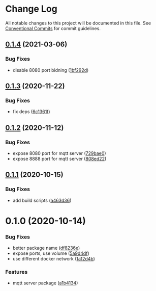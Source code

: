 # Change Log

All notable changes to this project will be documented in this file.
See [Conventional Commits](https://conventionalcommits.org) for commit guidelines.

## [0.1.4](https://github.com/mariusz-kabala/homeAutomation/compare/@home/mqtt-server@0.1.3...@home/mqtt-server@0.1.4) (2021-03-06)


### Bug Fixes

* disable 8080 port bidning ([1bf292d](https://github.com/mariusz-kabala/homeAutomation/commit/1bf292d54315f56b5e354a20d759b71787ed2bc2))





## [0.1.3](https://github.com/mariusz-kabala/homeAutomation/compare/@home/mqtt-server@0.1.2...@home/mqtt-server@0.1.3) (2020-11-22)


### Bug Fixes

* fix deps ([6c1361f](https://github.com/mariusz-kabala/homeAutomation/commit/6c1361ff7b01bb85ab4521cb4a83e34429d6fbd6))





## [0.1.2](https://github.com/mariusz-kabala/homeAutomation/compare/@home/mqtt-server@0.1.1...@home/mqtt-server@0.1.2) (2020-11-12)


### Bug Fixes

* expose 8080 port for mqtt server ([729bae0](https://github.com/mariusz-kabala/homeAutomation/commit/729bae0df90784776776fedbb9d23e808b4eefd6))
* expose 8888 port for mqtt server ([808ed22](https://github.com/mariusz-kabala/homeAutomation/commit/808ed228741990261bb03646dc3abb5b3e8f5c0e))





## [0.1.1](https://github.com/mariusz-kabala/homeAutomation/compare/@home/mqtt-server@0.1.0...@home/mqtt-server@0.1.1) (2020-10-15)


### Bug Fixes

* add build scripts ([a463d36](https://github.com/mariusz-kabala/homeAutomation/commit/a463d36fdffb472db82442ba536a69b27164660c))





# 0.1.0 (2020-10-14)


### Bug Fixes

* better package name ([df8236e](https://github.com/mariusz-kabala/homeAutomation/commit/df8236ef53ebcb3c4f1aa1b6b41d6e51f3ea812d))
* expose ports, use volume ([5a9d4df](https://github.com/mariusz-kabala/homeAutomation/commit/5a9d4dfd75bc3dc6ee1e23b8700532455269934d))
* use different docker network ([1a12d4b](https://github.com/mariusz-kabala/homeAutomation/commit/1a12d4b042117a956ea139ae2e4cc873b8a7c44e))


### Features

* mqtt server package ([a1b4134](https://github.com/mariusz-kabala/homeAutomation/commit/a1b413452361f1a7c7ab6ddada2a225f7b2aba1f))
